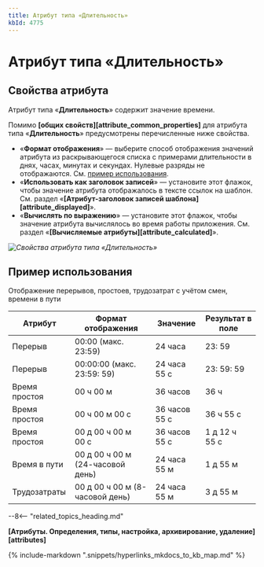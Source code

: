 ```yaml
---
title: Атрибут типа «Длительность»
kbId: 4775
---
```


# Атрибут типа «Длительность»

## Свойства атрибута

Атрибут типа «**Длительность**» содержит значение времени.

Помимо **[общих свойств][attribute_common_properties]** для атрибута типа «**Длительность**» предусмотрены перечисленные ниже свойства.

- «**Формат отображения**» — выберите способ отображения значений атрибута из раскрывающегося списка с примерами длительности в днях, часах, минутах и секундах. Нулевые разряды не отображаются. См. [пример использования](https://kb.comindware.ru/secure/%d0%90%d1%82%d1%80%d0%b8%d0%b1%d1%83%d1%82-%d1%82%d0%b8%d0%bf%d0%b0-%c2%ab%d0%94%d0%bb%d0%b8%d1%82%d0%b5%d0%bb%d1%8c%d0%bd%d0%be%d1%81%d1%82%d1%8c%c2%bb-2248.html#mcetoc_1gk2vqn0u2).
- «**Использовать как заголовок записей**» — установите этот флажок, чтобы значение атрибута отображалось в тексте ссылок на шаблон. См. раздел «**[Атрибут-заголовок записей шаблона][attribute_displayed]**».
- «**Вычислять по выражению**» — установите этот флажок, чтобы значение атрибута вычислялось во время работы приложения. См. раздел «**[Вычисляемые атрибуты][attribute_calculated]**».

_![Свойства атрибута типа «Длительность»](https://kb.comindware.ru/assets/attribute_duration_properties.png)_

## Пример использования

Отображение перерывов, простоев, трудозатрат с учётом смен, времени в пути

| Атрибут | Формат отображения | Значение | Результат в поле |
| --- | --- | --- | --- |
| Перерыв | 00:00 (макс. 23:59) | 24 часа | 23: 59 |
| Перерыв | 00:00:00 (макс. 23:59: 59) | 24 часа 55 с | 23: 59: 59 |
| Время простоя | 00 ч 00 м | 36 часов | 36 ч |
| Время простоя | 00 ч 00 м 00 с | 36 часов 55 с | 36 ч 55 с |
| Время простоя | 00 д 00 ч 00 м 00 с | 36 часов 55 с | 1 д 12 ч 55 с |
| Время в пути | 00 д 00 ч 00 м (24-часовой день) | 24 часа 55 м | 1 д 55 м |
| Трудозатраты | 00 д 00 ч 00 м (8-часовой день) | 24 часа 55 м | 3 д 55 м |

--8<-- "related_topics_heading.md"

**[Атрибуты. Определения, типы, настройка, архивирование, удаление][attributes]**



{% include-markdown ".snippets/hyperlinks_mkdocs_to_kb_map.md" %}
